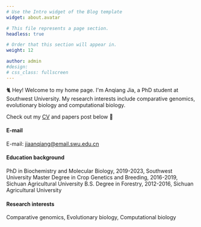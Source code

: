 ```yaml
---
# Use the Intro widget of the Blog template
widget: about.avatar

# This file represents a page section.
headless: true

# Order that this section will appear in.
weight: 12

author: admin
#design:
# css_class: fullscreen
---
```


🐈 Hey! Welcome to my home page. I'm Anqiang Jia, a PhD student at Southwest University. My research interests include comparative genomics, evolutionary biology and computational biology.

Check out my [CV](https://jiaanqiang.netlify.app/about/) and papers post below 🌈

#### E-mail
E-mail: jiaanqiang@email.swu.edu.cn
#### Education background
PhD in Biochemistry and Molecular Biology, 2019-2023, Southwest University
Master Degree in Crop Genetics and Breeding, 2016-2019, Sichuan Agricultural University
B.S. Degree in Forestry, 2012-2016, Sichuan Agricultural University

#### Research interests
Comparative genomics,
Evolutionary biology,
Computational biology
